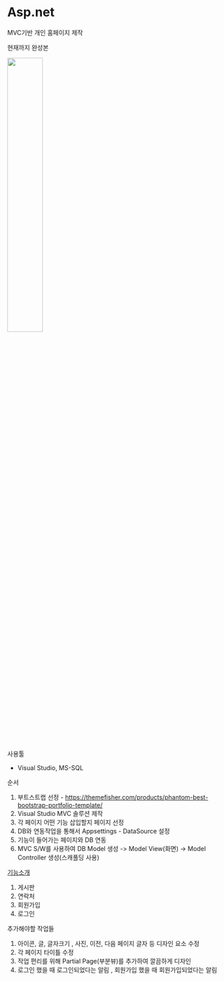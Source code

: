 # Asp.net
MVC기반 개인 홈페이지 제작

현재까지 완성본
<p align='left'>
  <img src="https://github.com/WhiteHair-H/Asp.net/blob/main/MVCPortFolio/IntroFile/GIF/Complete.gif " width="40%" height="40%"/>
</p>



사용툴
- Visual Studio, MS-SQL

순서
1. 부트스트랩 선정 - https://themefisher.com/products/phantom-best-bootstrap-portfolio-template/
2. Visual Studio MVC 솔루션 제작
3. 각 페이지 어떤 기능 삽입할지 페이지 선정
4. DB와 연동작업을 통해서 Appsettings - DataSource 설정
5. 기능이 들어가는 페이지와 DB 연동
6. MVC S/W를 사용하여 DB Model 생성 -> Model View(화면) -> Model Controller 생성(스캐풀딩 사용) 

[기능소개](https://github.com/WhiteHair-H/Asp.net/tree/main/MVCPortFolio)
1. 게시판 
2. 연락처
3. 회원가입 
4. 로그인 


추가해야할 작업들
1. 아이콘, 글, 글자크기 , 사진, 이전, 다음 페이지 글자 등 디자인 요소 수정
2. 각 페이지 타이틀 수정
3. 작업 편리를 위해 Partial Page(부분뷰)를 추가하여 깔끔하게 디자인
4. 로그인 했을 때 로그인되었다는 알림 , 회원가입 했을 때 회원가입되었다는 알림
